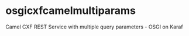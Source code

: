 osgicxfcamelmultiparams
=======================

Camel CXF REST Service with multiple query parameters - OSGI on Karaf
